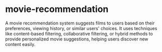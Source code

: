 # movie-recommendation
A movie recommendation system suggests films to users based on their preferences, viewing history, or similar users' choices. It uses techniques like content-based filtering, collaborative filtering, or hybrid methods to provide personalized movie suggestions, helping users discover new content easily.
